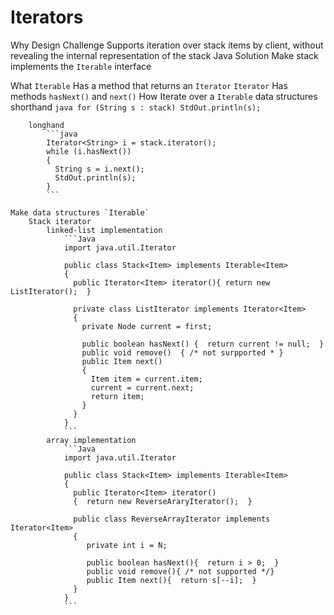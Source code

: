 # Iterators

Why
	Design Challenge
		Supports iteration over stack items by client, without revealing the internal representation of the stack
	Java Solution
		Make stack implements the `Iterable` interface

	
What
	`Iterable`	Has a method that returns an `Iterator`
	`Iterator`	Has methods `hasNext()` and `next()`
How
	Iterate over a `Iterable` data structures
		shorthand
			```java
			for (String s : stack)
				StdOut.println(s);
			```

		longhand
			```java
			Iterator<String> i = stack.iterator();
			while (i.hasNext())
			{
			  String s = i.next();
			  StdOut.println(s);
			}
			```

	Make data structures `Iterable`
		Stack iterator
			linked-list implementation
				```Java
				import java.util.Iterator

				public class Stack<Item> implements Iterable<Item>
				{
				  public Iterator<Item> iterator(){ return new ListIterator();  }

				  private class ListIterator implements Iterator<Item>
				  {
				    private Node current = first;

				    public boolean hasNext() {  return current != null;  }
				    public void remove()  { /* not surpported * }
				    public Item next()
				    {
				      Item item = current.item;
				      current = current.next;
				      return item;
				    }
				  }
				}
				```
			array implementation
				```Java
				import java.util.Iterator

				public class Stack<Item> implements Iterable<Item>
				{
				  public Iterator<Item> iterator()
				  {  return new ReverseAraryIterator();  }

				  public class ReverseArrayIterator implements Iterator<Item>
				  {
				     private int i = N;

				     public boolean hasNext(){  return i > 0;  }
				     public void remove(){ /* not supported */}
				     public Item next(){  return s[--i];  }
				  }
				}
				```
